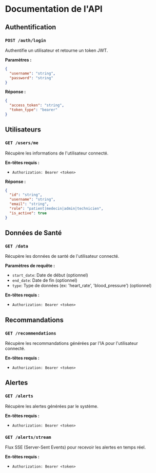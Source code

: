# Documentation de l'API

## Authentification

### `POST /auth/login`
Authentifie un utilisateur et retourne un token JWT.

**Paramètres :**
```json
{
  "username": "string",
  "password": "string"
}
```

**Réponse :**
```json
{
  "access_token": "string",
  "token_type": "bearer"
}
```

## Utilisateurs

### `GET /users/me`
Récupère les informations de l'utilisateur connecté.

**En-têtes requis :**
- `Authorization: Bearer <token>`

**Réponse :**
```json
{
  "id": "string",
  "username": "string",
  "email": "string",
  "role": "patient|medecin|admin|technicien",
  "is_active": true
}
```

## Données de Santé

### `GET /data`
Récupère les données de santé de l'utilisateur connecté.

**Paramètres de requête :**
- `start_date`: Date de début (optionnel)
- `end_date`: Date de fin (optionnel)
- `type`: Type de données (ex: 'heart_rate', 'blood_pressure') (optionnel)

**En-têtes requis :**
- `Authorization: Bearer <token>`

## Recommandations

### `GET /recommendations`
Récupère les recommandations générées par l'IA pour l'utilisateur connecté.

**En-têtes requis :**
- `Authorization: Bearer <token>`

## Alertes

### `GET /alerts`
Récupère les alertes générées par le système.

**En-têtes requis :**
- `Authorization: Bearer <token>`

### `GET /alerts/stream`
Flux SSE (Server-Sent Events) pour recevoir les alertes en temps réel.

**En-têtes requis :**
- `Authorization: Bearer <token>`
